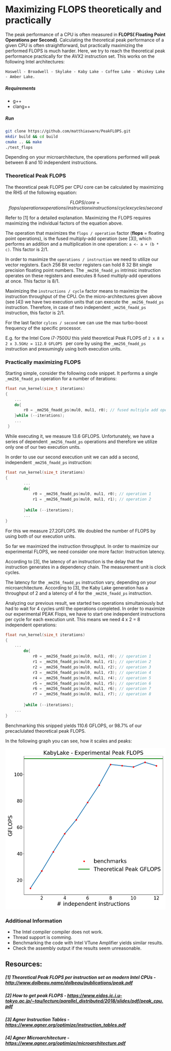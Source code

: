 # Maximizing FLOPS theoretically and practically

The peak performance of a CPU is often measured in __FLOPS( Floating Point Operations per Second)__. Calculating the theoretical peak performance of a given CPU is often straightforward, but practically maximizing the performed FLOPS is much harder. Here, we try to reach the theoretical peak performance practically for the AVX2 instruction set. This works on the following Intel architectures:

	Haswell - Broadwell - Skylake - Kaby Lake - Coffee Lake - Whiskey Lake - Amber Lake.

##### Requirements
- g++
- clang++

##### Run
```sh
git clone https://github.com/matthiasware/PeakFLOPS.git
mkdir build && cd build
cmake .. && make
./test_flops
```

Depending on your microarchitecture, the operations performed will peak between 8 and 10 independent instructions.

### Theoretical Peak FLOPS

The theoretical peak FLOPS per CPU core can be calculated by maximizing the RHS of the following equation:

```math
FLOPS / core =   flops / operation 
               x operations / instruction 
               x instructions / cycle 
               x cycles / second 
```

Refer to [1] for a detailed explanation. Maximizing the FLOPS requires maximizing the individual factors of the equation above.

The operation that maximizes the ```flops / operation``` factor (__flops__ = floating point operations), is the fused multiply-add operation (see [3]), which performs an addition and a multiplication in one operation: ```a <- a + (b * c)```. This factor is 2/1.

In order to maximize the ```operations / instruction``` we need to utilize our vector registers. Each 256 Bit vector registers can hold 8 32 Bit single precision floating point numbers. The ```_mm256_fmadd_ps``` intrinsic instruction operates on these registers and executes 8 fused multiply-add operations at once. This factor is 8/1.

Maximizing the ```instructions / cycle``` factor means to maximize the instruction throughput of the CPU. On the micro-architectures given above (see [4]) we have two execution units that can execute the ```_mm256_fmadd_ps``` instruction. Therefore, in case of two independent  ```_mm256_fmadd_ps``` instruction, this factor is 2/1.

For the last factor ```cylces / second``` we can use the max turbo-boost frequency of the specific processor.

E.g. for the Intel Core i7-7500U this yield theoretical Peak FLOPS of ```2 x 8 x 2 x 3.5GHz = 112.0 GFLOPS ``` per core by using the ```_mm256_fmadd_ps``` instruction and presumingly using both execution units.


### Practically maximizing FLOPS

Starting simple, consider the following code snippet. It performs a single ```_mm256_fmadd_ps``` operation for a number of iterations:

```c++
float run_kernel(size_t iterations)
{
	...
	do{
		r0 = _mm256_fmadd_ps(mul0, mul1, r0); // fused multiple add operation
	}while (--iterations);
	...
 }

```
While executing it, we measure 13.6 GFLOPS. Unfortunately, we have a series of dependent ```_mm256_fmadd_ps``` operations and therefore we utilize only one of our two execution units.

In order to use our second execution unit we can add a second, independent ```_mm256_fmadd_ps``` instruction:

```c++
float run_kernel(size_t iterations)
{
   		...
        do{
            r0 = _mm256_fmadd_ps(mul0, mul1, r0); // operation 1
            r1 = _mm256_fmadd_ps(mul0, mul1, r1); // operation 2

        }while (--iterations);
        ...
}
```
For this we measure 27.2GFLOPS. We doubled the number of FLOPS by using both of our execution units.

So far we maximized the instruction throughput. In order to maximize our experimental FLOPS, we need consider one more factor: Instruction latency.

According to [3], the latency of an instruction is the delay that the instruction generates in a dependency chain. The measurement unit is clock cycles.

The latency for the ```_mm256_fmadd_ps``` instruction vary, depending on your microarchitecture. According to [3], the Kaby Lake generation has a throughput of 2 and a latency of 4 for the  ```_mm256_fmadd_ps``` instruction.


Analyzing our previous result, we started two operations simultaniously but had to wait for 4 cycles until the operations completed.
In order to maximize our experimental PEAK Flops, we have to start one independent instructions per cycle for each execution unit. This means we need 4 x 2 = 8 independent operations:

```c++
float run_kernel(size_t iterations)
{
	...
        do{
            r0 = _mm256_fmadd_ps(mul0, mul1, r0); // operation 1
            r1 = _mm256_fmadd_ps(mul0, mul1, r1); // operation 2
            r2 = _mm256_fmadd_ps(mul0, mul1, r2); // operation 3
            r3 = _mm256_fmadd_ps(mul0, mul1, r3); // operation 4
            r4 = _mm256_fmadd_ps(mul0, mul1, r4); // operation 5
            r5 = _mm256_fmadd_ps(mul0, mul1, r5); // operation 6
            r6 = _mm256_fmadd_ps(mul0, mul1, r6); // operation 7
            r7 = _mm256_fmadd_ps(mul0, mul1, r7); // operation 8

        }while (--iterations);
	...
}
```

Benchmarking this snipped yields 110.6 GFLOPS, or 98.7% of our precaclulated theoretical peak FLOPS.

In the following graph you can see, how it scales and peaks:

![Alt text](peak_flops.png?raw=true)


### Additional Information
- The Intel compiler compiler does not work.
- Thread support is comming.
- Benchmarking the code with Intel VTune Amplifier yields similar results.
- Check the assembly output if the results seem unreasonable.

## Resources:
##### [1] Theoretical Peak FLOPS per instruction set on modern Intel CPUs - http://www.dolbeau.name/dolbeau/publications/peak.pdf
##### [2] How to get peak FLOPS - https://www.eidos.ic.i.u-tokyo.ac.jp/~tau/lecture/parallel_distributed/2018/slides/pdf/peak_cpu.pdf
##### [3] Agner Instruction Tables - https://www.agner.org/optimize/instruction_tables.pdf
##### [4] Agner Microarchitecture -  https://www.agner.org/optimize/microarchitecture.pdf 


